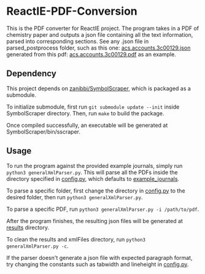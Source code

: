 # ReactIE-PDF-Conversion

This is the PDF converter for ReactIE project. The program takes in a PDF of chemistry paper and outputs a json file containing all the text information, parsed into corresponding sections. See any .json file in parsed_postprocess folder, such as this one: [acs.accounts.3c00129.json](/example_journals_results/acs.accounts.3c00129.json) generated from this pdf: [acs.accounts.3c00129.pdf](/example_journals/acs.accounts.3c00129.pdf) as an example.

## Dependency

This project depends on [zanibbi/SymbolScraper](https://github.com/zanibbi/SymbolScraper), which is packaged as a submodule.

To initialize submodule, first run `git submodule update --init` inside SymbolScraper directory. Then, run `make` to build the package.

Once compiled successfully, an executable will be generated at SymbolScraper/bin/sscraper.

## Usage

To run the program against the provided example journals, simply run `python3 generalXmlParser.py`. This will parse all the PDFs inside the directory specified in [config.py](/config.py), which defaults to [example_journals](/example_journals).

To parse a specific folder, first change the directory in [config.py](/config.py) to the desired folder, then run `python3 generalXmlParser.py`.

To parse a specific PDF, run `python3 generalXmlParser.py -i /path/to/pdf`. 

After the program finishes, the resulting json files will be generated at [results](/results) directory.

To clean the results and xmlFiles directory, run `python3 generalXmlParser.py -c`.

If the parser doesn't generate a json file with expected paragraph format, try changing the constants such as tabwidth and lineheight in [config.py](/config.py).
